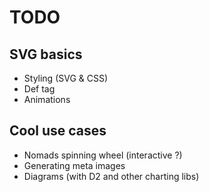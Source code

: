 # TODO

## SVG basics

- Styling (SVG & CSS)
- Def tag
- Animations

## Cool use cases

- Nomads spinning wheel (interactive ?)
- Generating meta images
- Diagrams (with D2 and other charting libs)
